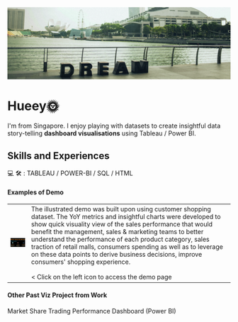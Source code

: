 ![Dashboard Visualization Creator](https://github.com/hueeylow/hueey_profile/blob/main/sg_landscape.jpg)

# Hueey🌞
I'm from Singapore. I enjoy playing with datasets to create insightful data story-telling **dashboard visualisations** using Tableau / Power BI. 

## Skills and Experiences
💻 🛠 : TABLEAU / POWER-BI / SQL / HTML


#### Examples of Demo
 <table>
  <tr>
        <td>
<a href="https://public.tableau.com/app/profile/cupcorn8676/viz/RetailDashboard_16931087792260/Dashboard1" target="_blank"><img src= "https://github.com/hueeylow/hueey_profile/blob/main/DB_snapshot_interactive.gif" width="280"/> </a></td>
    <td>The illustrated demo was built upon using customer shopping dataset. The YoY metrics and insightful charts were developed to show quick visuality view of the sales performance that would benefit the management, sales & marketing teams to better understand the performance of each product category,  sales traction of retail malls, consumers spending as well as to leverage on these data points to derive business decisions, improve consumers' shopping experience. <br> <br>
    < Click on the left icon to access the demo page
    </td>

  </tr>
</table> 


#### Other Past Viz Project from Work
Market Share Trading Performance Dashboard (Power BI)
